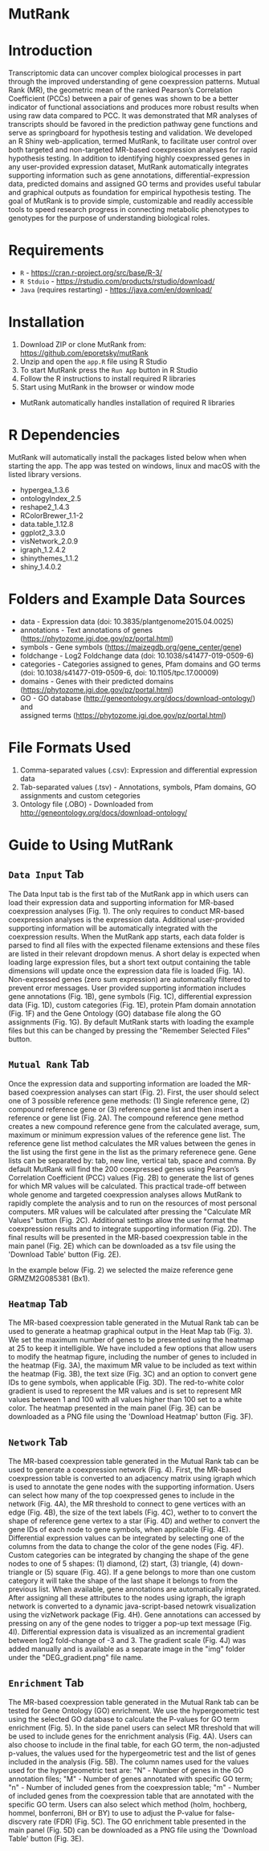 # MutRank 

# Introduction
Transcriptomic data can uncover complex biological processes in part through the improved understanding of gene 
coexpression patterns. Mutual Rank (MR), the geometric mean of the ranked Pearson’s Correlation Coefficient (PCCs) 
between a pair of genes was shown to be a better indicator of functional associations and produces more robust 
results when using raw data compared to PCC. It was demonstrated that MR analyses of transcripts should be favored 
in the prediction pathway gene functions and serve as springboard for hypothesis testing and validation. We 
developed an R Shiny web-application, termed MutRank, to facilitate user control over both targeted and non-targeted 
MR-based coexpression analyses for rapid hypothesis testing. In addition to identifying highly coexpressed genes 
in any user-provided expression dataset, MutRank automatically integrates supporting information such as gene 
annotations, differential-expression data, predicted domains and assigned GO terms and provides useful tabular 
and graphical outputs as foundation for empirical hypothesis testing. The goal of MutRank is to provide simple, 
customizable and readily accessible tools to speed research progress in connecting metabolic phenotypes to genotypes 
for the purpose of understanding biological roles. 


# Requirements

* `R` - https://cran.r-project.org/src/base/R-3/ 
* `R Stduio` -  https://rstudio.com/products/rstudio/download/ 
* `Java` (requires restarting) - https://java.com/en/download/

# Installation

1. Download ZIP or clone MutRank from: https://github.com/eporetsky/mutRank 
2. Unzip and open the `app.R` file using R Studio
3. To start MutRank press the `Run App` button in R Studio 
4. Follow the R instructions to install required R libraries
5. Start using MutRank in the browser or window mode 
* MutRank automatically handles installation of required R libraries

# R Dependencies

MutRank will automatically install the packages listed below when when starting the app. The app was tested on windows, linux and macOS with the listed library versions.
* hypergea_1.3.6 
* ontologyIndex_2.5 
* reshape2_1.4.3 
* RColorBrewer_1.1-2 
* data.table_1.12.8 
* ggplot2_3.3.0 
* visNetwork_2.0.9 
* igraph_1.2.4.2 
* shinythemes_1.1.2 
* shiny_1.4.0.2

# Folders and Example Data Sources

* data - Expression data (doi: 10.3835/plantgenome2015.04.0025)
* annotations - Text annotations of genes (https://phytozome.jgi.doe.gov/pz/portal.html)
* symbols - Gene symbols (https://maizegdb.org/gene_center/gene)
* foldchange - Log2 Foldchange data (doi: 10.1038/s41477-019-0509-6)
* categories - Categories assigned to genes, Pfam domains and GO terms  
(doi: 10.1038/s41477-019-0509-6, doi: 10.1105/tpc.17.00009)
* domains - Genes with their predicted domains (https://phytozome.jgi.doe.gov/pz/portal.html)
* GO - GO database (http://geneontology.org/docs/download-ontology/) and  
assigned terms (https://phytozome.jgi.doe.gov/pz/portal.html)

# File Formats Used

1. Comma-separated values (.csv): Expression and differential expression data 
2. Tab-separated values (.tsv) - Annotations, symbols, Pfam domains, GO assignments and custom cetegories
3. Ontology file (.OBO) - Downloaded from http://geneontology.org/docs/download-ontology/

# Guide to Using MutRank

## `Data Input` Tab

The Data Input tab is the first tab of the MutRank app in which users can load their expression data and supporting information for MR-based
coexpression analyses (Fig. 1). The only requires to conduct MR-based coexpression analyses is the expression data. Additional user-provided 
supporting information will be automatically integrated with the coexpression results. When the MutRank app starts, each data folder is parsed 
to find all files with the expected filename extensions and these files are listed in their relevant dropdown menus. A short delay is expected 
when loading large expression files, but a short text output containing the table dimensions will update once the expression data file is 
loaded (Fig. 1A). Non-expressed genes (zero sum expression) are automatically filtered to prevent error messages. User provided supporting 
information includes gene annotations (Fig. 1B), gene symbols (Fig. 1C), differential expression data (Fig. 1D), custom categories (Fig. 1E),
protein Pfam domain annotation (Fig. 1F) and the Gene Ontology (GO) database file along the GO assignments (Fig. 1G). By default MutRank 
starts with loading the example files but this can be changed by pressing the "Remember Selected Files" button.

## `Mutual Rank` Tab

Once the expression data and supporting information are loaded the MR-based coexpression analyses can start (Fig. 2). First, the user should select 
one of 3 possible reference gene methods: (1) Single reference gene, (2) compound reference gene or (3) reference gene list and then insert a 
reference or gene list (Fig. 2A). The compound reference gene method creates a new compound reference gene from the calculated average, sum, maximum 
or minimum expression values of the reference gene list. The reference gene list method calculates the MR values between the genes in the list using
the first gene in the list as the primary referenece gene. Gene lists can be separated by: tab, new line, vertical tab, space and comma. By default
MutRank will find the 200 coexpressed genes using Pearson’s Correlation Coefficient (PCC) values (Fig. 2B) to generate the list of genes for which
MR values will be calculated. This practical trade-off between whole genome and targeted coexpression analyses allows MutRank to rapidly complete the 
analysis and to run on the resources of most personal computers. MR values will be calculated after pressing the "Calculate MR Values" button (Fig. 2C). 
Additional settings allow the user format the coexpression results and to integrate supporting information (Fig. 2D). The final results will be 
presented in the MR-based coexpression table in the main panel (Fig. 2E) which can be downloaded as a tsv file using the 'Download Table' button (Fig. 2E).

In the example below (Fig. 2) we selected the maize reference gene GRMZM2G085381 (Bx1).

## `Heatmap` Tab

The MR-based coexpression table generated in the Mutual Rank tab can be used to generate a heatmap graphical output in the Heat Map tab (Fig. 3).
We set the maximum number of genes to be presented using the heatmap at 25 to keep it intelligible. We have included a few options that allow users
to modify the heatmap figure, including the number of genes to included in the heatmap (Fig. 3A), the maximum MR value to be included as text within
the heatmap (Fig. 3B), the text size (Fig. 3C) and an option to convert gene IDs to gene symbols, when applicable (Fig. 3D). The red-to-white color 
gradient is used to represent the MR values and is set to represent MR values between 1 and 100 with all values higher than 100 set to a white color.
The heatmap presented in the main panel (Fig. 3E) can be downloaded as a PNG file using the 'Download Heatmap' button (Fig. 3F).

## `Network` Tab

The MR-based coexpression table generated in the Mutual Rank tab can be used to generate a coexpression network (Fig. 4). First, the MR-based 
coexpression table is converted to an adjacency matrix using igraph which is used to annotate the gene nodes with the supporting information. 
Users can select how many of the top coexpressed genes to include in the network (Fig. 4A), the MR threshold to connect to gene vertices with an
edge (Fig. 4B), the size of the text labels (Fig. 4C), wether to to convert the shape of reference gene vertex to a star (Fig. 4D) and wether to 
convert the gene IDs of each node to gene symbols, when applicable (Fig. 4E). Differential expression values can be integrated by selecting one of the
columns from the data to change the color of the gene nodes (Fig. 4F). Custom categories can be integrated by changing the shape of the gene nodes 
to one of 5 shapes: (1) diamond, (2) start, (3) triangle, (4) down-triangle or (5) square (Fig. 4G). If a gene belongs to more than one custom 
category it will take the shape of the last shape it belongs to from the previous list. When available, gene annotations are automatically integrated. 
After assigning all these attributes to the nodes using igraph, the igraph network is converted to a dynamic java-script-based netowrk visualization 
using the vizNetwork package (Fig. 4H). Gene annotations can accessed by pressing on any of the gene nodes to trigger a pop-up text message (Fig. 4I).
Differential expression data is visualized as an incremental gradient between log2 fold-change of -3 and 3. The gradient scale (Fig. 4J) was added manually
and is available as a separate image in the "img" folder under the "DEG_gradient.png" file name. 

## `Enrichment` Tab

The MR-based coexpression table generated in the Mutual Rank tab can be tested for Gene Ontology (GO) enrichment. We use the hypergeometric test
using the selected GO database to calculate the P-values for GO term enrichment (Fig. 5). In the side panel users can select MR threshold that will
be used to include genes for the enrichment analysis (Fig. 4A). Users can also choose to include in the final table, for each GO term, the 
non-adjusted p-values, the values used for the hypergeometric test and the list of genes included in the analysis (Fig. 5B). The column names used for
the values used for the hypergeometric test are: "N" - Number of genes in the GO annotation files; "M" - Number of genes annotated with specific GO
term; "n" - Number of included genes from the coexpression table; "m" - Number of included genes from the coexpression table that are annotated with
the specific GO term. Users can also select which method (holm, hochberg, hommel, bonferroni, BH or BY) to use to adjust the P-value for false-discvery 
rate (FDR) (Fig. 5C). The GO enrichment table presented in the main panel (Fig. 5D) can be downloaded as a PNG file using the 'Download Table' 
button (Fig. 3E).
